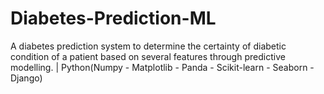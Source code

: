 # Diabetes-Prediction-ML
A diabetes prediction system to determine the certainty of diabetic condition of a patient based on several features through predictive modelling. | Python(Numpy - Matplotlib - Panda - Scikit-learn - Seaborn - Django)
